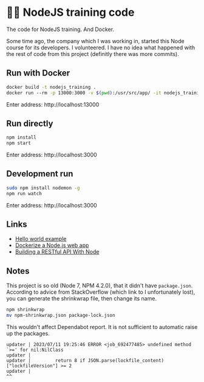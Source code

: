 # 🏋️‍♂️ NodeJS training code

The code for NodeJS training. And Docker.

Some time ago, the company which I was working in, started this Node course for its developers. I volunteered. I have no idea what happened with the rest of code from this project (definitly there was more commits).

## Run with Docker

```sh
docker build -t nodejs_training .
docker run ­--rm -p 13000:3000 -v $(pwd):/usr/src/app/ -it nodejs_training
```

Enter address: http://localhost:13000

## Run directly

```sh
npm install
npm start
```

Enter address: http://localhost:3000

## Development run

```sh
sudo npm install nodemon -g
npm run watch
```

Enter address: http://localhost:3000

## Links

* [Hello world example](https://expressjs.com/en/starter/hello-world.html)
* [Dockerize a Node.js web app](https://nodejs.org/en/docs/guides/nodejs-docker-webapp/)
* [Building a RESTful API With Node](http://www.snnmo.com/blog/articles/node/building-a-restful-api-with-node.shtml)

## Notes

This project is so old (Node 7, NPM 4.2.0), that it didn't have `package.json`. According to advice from StackOverflow (which link to I unfortunately lost), you can generate the shrinkwrap file, then change its name.

```sh
npm shrinkwrap
mv npm-shrinkwrap.json package-lock.json
```

This wouldn't affect Dependabot report. It is not sufficient to automatic raise up the packages.

```log
updater | 2023/07/11 19:25:46 ERROR <job_692477485> undefined method `>=' for nil:NilClass
updater | 
updater |         return 8 if JSON.parse(lockfile_content)["lockfileVersion"] >= 2
updater |                                                                     ^^
```
